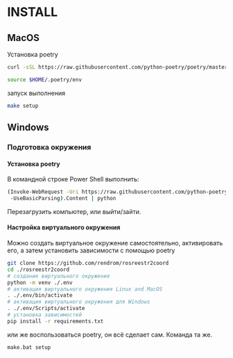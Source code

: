 # INSTALL

## MacOS

Установка poetry

```bash
curl -sSL https://raw.githubusercontent.com/python-poetry/poetry/master/get-poetry.py | python

source $HOME/.poetry/env
```

запуск выполнения

```bash
make setup
```

## Windows

### Подготовка окружения

#### Установка poetry

В командной строке Power Shell выполнить:

```bash
(Invoke-WebRequest -Uri https://raw.githubusercontent.com/python-poetry/poetry/master/get-poetry.py
 -UseBasicParsing).Content | python
```

Перезагрузить компьютер, или выйти/зайти.

#### Настройка виртуального окружения

Можно создать виртуальное окружение самостоятельно, активировать его, а затем установить зависимости с помощью poetry

```bash
git clone https://github.com/rendrom/rosreestr2coord
cd ./rosreestr2coord
# создание виртуального окружения
python -m venv ./.env
# активация виртуального окружения Linux and MacOS
. ./.env/bin/activate
# активация виртуального окружения для Windows
. ./.env/Scripts/activate
# установка зависимостей
pip install -r requirements.txt
```

или же воспользоваться poetry, он всё сделает сам. Команда та же.

```bash
make.bat setup
```
